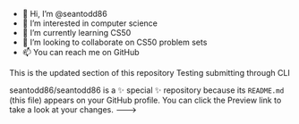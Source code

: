 - 👋 Hi, I’m @seantodd86
- 👀 I’m interested in computer science
- 🌱 I’m currently learning CS50
- 💞️ I’m looking to collaborate on CS50 problem sets
- 📫 You can reach me on GitHub

This is the updated section of this repository
Testing submitting through CLI


seantodd86/seantodd86 is a ✨ special ✨ repository because its `README.md` (this file) appears on your GitHub profile.
You can click the Preview link to take a look at your changes.
--->
